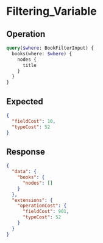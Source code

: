 # Filtering_Variable

## Operation

```graphql
query($where: BookFilterInput) {
  books(where: $where) {
    nodes {
      title
    }
  }
}
```

## Expected

```json
{
  "fieldCost": 10,
  "typeCost": 52
}
```

## Response

```json
{
  "data": {
    "books": {
      "nodes": []
    }
  },
  "extensions": {
    "operationCost": {
      "fieldCost": 901,
      "typeCost": 52
    }
  }
}
```

